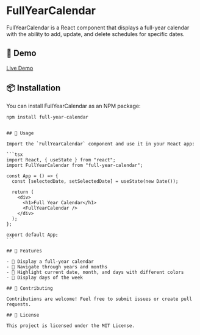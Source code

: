 # FullYearCalendar

FullYearCalendar is a React component that displays a full-year calendar with the ability to add, update, and delete schedules for specific dates.

## 🚀 Demo

[Live Demo](https://d2dewcd6bifoh8.cloudfront.net)

## 📦 Installation

You can install FullYearCalendar as an NPM package:

```sh
npm install full-year-calendar
```
````

## 🚀 Usage

Import the `FullYearCalendar` component and use it in your React app:

```tsx
import React, { useState } from "react";
import FullYearCalendar from "full-year-calendar";

const App = () => {
  const [selectedDate, setSelectedDate] = useState(new Date());

  return (
    <div>
      <h1>Full Year Calendar</h1>
      <FullYearCalendar />
    </div>
  );
};

export default App;
```

## 🎯 Features

- 📅 Display a full-year calendar
- 🔄 Navigate through years and months
- 🎨 Highlight current date, month, and days with different colors
- 📆 Display days of the week

## 🤝 Contributing

Contributions are welcome! Feel free to submit issues or create pull requests.

## 📄 License

This project is licensed under the MIT License.
